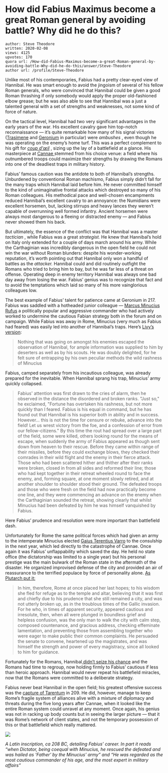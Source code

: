 # How did Fabius Maximus become a great Roman general by avoiding battle? Why did he do this?

	author: Steve Theodore
	written: 2020-02-08
	views: 4125
	upvotes: 170
	quora url: /How-did-Fabius-Maximus-become-a-great-Roman-general-by-avoiding-battle-Why-did-he-do-this/answer/Steve-Theodore
	author url: /profile/Steve-Theodore


Unlike most of his contemporaries, Fabius had a pretty clear-eyed view of Hannibal. He was smart enough to avoid the jingoism of several of his fellow Roman generals, who were convinced that Hannibal could be given a good Roman thrashing if only somebody would apply the proper old-fashioned elbow grease; but he was also able to see that Hannibal was a just a talented general with a set of strengths and weaknesses, not some kind of force of nature.

On the tactical level, Hannibal had two very significant advantages in the early years of the war. His excellent cavalry gave him top-notch reconnaissance — it’s quite remarkable how many of his signal victories ([Trasimene](https://en.wikipedia.org/wiki/Battle_of_Lake_Trasimene) and [Geronium](https://en.wikipedia.org/wiki/Battle_of_Geronium#Battle_of_Geronium) in particular) were _ambushes_ , even though he was operating on the enemy’s home turf. This was a perfect complement to his gift for _[coup d'œil](https://en.wikipedia.org/wiki/Coup_d%27%C5%93il)_ , sizing up the lay of a battlefield at a glance. His masterpiece at [Cannae ](https://en.wikipedia.org/wiki/Battle_of_Cannae)stemmed from his choice venue: a field where his outnumbered troops could maximize their strengths by drawing the Romans into one of the deadliest traps in military history.

Fabius’ famous caution was the antidote to both of Hannibal’s strengths. Unburdened by conventional Roman machismo, Fabius simply didn’t fall for the many traps which Hannibal laid before him. He never committed himself to the kind of unimaginative frontal attacks which destroyed so many of his Roman colleagues. His methodical pace and well-chosen encampments reduced Hannibal’s excellent cavalry to an annoyance: the Numidians were excellent horsemen, but, lacking stirrups and heavy lances they weren’t capable of overrunning well formed infantry. Ancient horsemen were always most dangerous to a fleeing or distracted enemy — and Fabius never showed them his back.

But ultimately, the essence of the conflict was that Hannibal was a master _tactician_ , while Fabius was a great _strategist._  He knew that Hannibal’s hold on Italy only extended for a couple of days march around his army. While the Carthaginian was incredibly dangerous in the open field he could not win the war without Roman blunders: despite his wonder-working reputation, it’s worth pointing out that Hannibal only won a handful of battles as the _attacker._  Hannibal could and did routinely outfight the Romans who tried to bring him to bay, but he was far less of a threat on offense. Operating deep in enemy territory Hannibal was always one bad day away from losing the war. Fabius’ genius was to recognize that fact and to avoid the temptations which laid so many of his more vainglorious colleagues low.

The best example of Fabius’ talent for patience came at Geronium in 217. Fabius was saddled with a hotheaded junior colleague — [Marcus Minucius Rufus](https://en.wikipedia.org/wiki/Marcus_Minucius_Rufus) a politically popular and aggressive commander who had actively worked to undermine the cautious Fabian strategy both in the forum and on campaign. While Fabius was away in Rome, Minucius (very much as Fabius had feared) was easily led into another of Hannibal’s traps. Here’s [Livy’s version](http://mcadams.posc.mu.edu/txt/ah/Livy/Livy22.html):

> Nothing that was going on amongst his enemies escaped the observation of Hannibal, for ample information was supplied to him by deserters as well as by his scouts. He was doubly delighted, for he felt sure of entrapping by his own peculiar methods the wild rashness of Minucius

Fabius, camped separately from his incautious colleague, was already prepared for the inevitable. When Hannibal sprang his trap, Minucius’ army quickly collapsed.

> Fabius' attention was first drawn to the cries of alarm, then he observed in the distance the disordered and broken ranks. "Just so," he exclaimed, "Fortune has overtaken his rashness, but not more quickly than I feared. Fabius is his equal in command, but he has found out that Hannibal is his superior both in ability and in success. However… this is not the time for censure or rebuke, advance into the field! Let us wrest victory from the foe, and a confession of error from our fellow-citizens." By this time the rout had spread over a large part of the field, some were killed, others looking round for the means of escape, when suddenly the army of Fabius appeared as though sent down from heaven to their rescue. Before they came within range of their missiles, before they could exchange blows, they checked their comrades in their wild flight and the enemy in their fierce attack. Those who had been scattered hither and thither after their ranks were broken, closed in from all sides and reformed their line; those who had kept together in their retreat wheeled round to face the enemy, and, forming square, at one moment slowly retired, and at another shoulder to shoulder stood their ground. The defeated troops and those who were fresh on the field had now practically become one line, and they were commencing an advance on the enemy when the Carthaginian sounded the retreat, showing clearly that whilst Minucius had been defeated by him he was himself vanquished by Fabius.

Here Fabius’ prudence and resolution were more important than battlefield dash.

Unfortunately for Rome the same political forces which had given an army to the intemperate Minucius elected [Gaius Terentius Varro](https://en.wikipedia.org/wiki/Gaius_Terentius_Varro) to the consulship in the next year, which led directly to the catastrophe of Cannae. Once again it was Fabius’ unflappability which saved the day. He held no state office (the dictatorship was limited to a single year) but his personal prestige was the main bulwark of the Roman state in the aftermath of the disaster. He organized improvised defense of the city and provided an air of reassurance to the terrified populace by force of personality alone. [As Plutarch put it:](http://penelope.uchicago.edu/Thayer/E/Roman/Texts/Plutarch/Lives/Fabius_Maximus*.html)

> In him, therefore, Rome at once placed her last hopes; to his wisdom she fled for refuge as to the temple and altar, believing that it was first and chiefly due to his prudence that she still remained a city, and was not utterly broken up, as in the troublous times of the Gallic invasion. For he who, in times of apparent security, appeared cautious and irresolute, then, when all were plunged in boundless grief and helpless confusion, was the only man to walk the city with calm step, composed countenance, and gracious address, checking effeminate lamentation, and preventing those from assembling together who were eager to make public their common complaints. He persuaded the senate to convene, heartened up the magistrates, and was himself the strength and power of every magistracy, since all looked to him for guidance.

Fortunately for the Romans, Hannibal[ didn’t seize his chance](https://www.quora.com/What-actual-evidence-is-there-beyond-agreed-upon-historical-conjecture-that-Hannibal-did-not-want-to-sack-Rome/answer/Steve-Theodore?ch=10&share=04583b07&srid=zLvM) and the Romans had time to regroup, now holding firmly to Fabius’ cautious if less than heroic approach. Hannibal would never repeat his battlefield miracles, now that the Romans were committed to a deliberate strategy.

Fabius never beat Hannibal in the open field; his greatest offensive success was the [capture of Tarentum](https://en.wikipedia.org/wiki/Battle_of_Tarentum_(209_BC)) in 209. He did, however, manage to keep Rome’s fragile system of alliances alive with a mixture of diplomacy and threats during the five long years after Cannae, when it looked like the entire Roman system could unravel at any moment. Once again, his genius was not in racking up body counts but in seeing the larger picture — that it was Rome’s network of client states, and not the temporary possession of this or that battlefield which really mattered.

![](https://qph.fs.quoracdn.net/main-qimg-8d7670ff03bdeb576892ef115305e728)

_A Latin inscription, ca 208 BC, detailing Fabius’ career. In part it reads “when Dictator, being coequal with Minucius, he rescued the defeated and was hailed as ‘Father’ by the Minucius’ army” and “He was regarded as the most cautious commander of his age, and the most expert in military affairs”_ 

